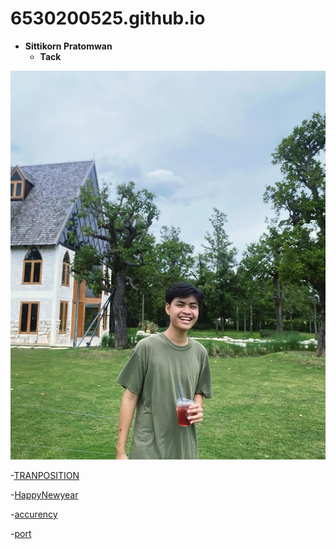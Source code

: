 # 6530200525.github.io

- **Sittikorn Pratomwan**
  - **Tack**
 
![41828649-2E02-4A1E-9CB0-8A390D9125AF](file/IMG_1010.jpeg)

-[TRANPOSITION](tranposition.md)


-[HappyNewyear](happyny.md)

-[accurency](accurency.md)

-[port](portfolio.md)
